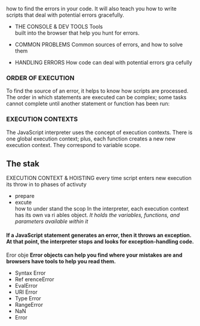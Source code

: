 

how to find the errors in your code. It will also teach you how to write scripts that deal with potential errors gracefully.

* THE CONSOLE & DEV TOOLS Tools  
   built into the browser that help you hunt for errors.

* COMMON PROBLEMS
Common sources of errors, and how to solve them

 * HANDLING ERRORS How code can deal with potential errors gra cefully

 ### ORDER OF EXECUTION 

 To find the source of an error, it helps to know how scripts are processed. 
 The order in which statements are executed can be complex; some tasks cannot complete until another statement or function has been run:

  ### EXECUTION CONTEXTS 

  The JavaScript interpreter uses the concept of execution contexts. 
  There is one global execution context; plus, each function creates a new new execution context. They correspond to variable scope.

  ## The stak
  EXECUTION CONTEXT & HOISTING
  every time script enters new execution its throw in to phases of activuty
  * prepare 
  * excute  
  how to under stand the scop 
  In the interpreter, each execution context has its own va ri ables object.
*It holds the variables, functions, and parameters available within it*

#### If a JavaScript statement generates an error, then it throws an exception. At that point, the interpreter stops and looks for exception-handling code.

Eror obje
**Error objects can help you find where your mistakes are and browsers have tools to help you read them.**

* Syntax Error
* Ref erenceError
* EvalError
* URI Error
* Type Error
* RangeError
* NaN
* Error